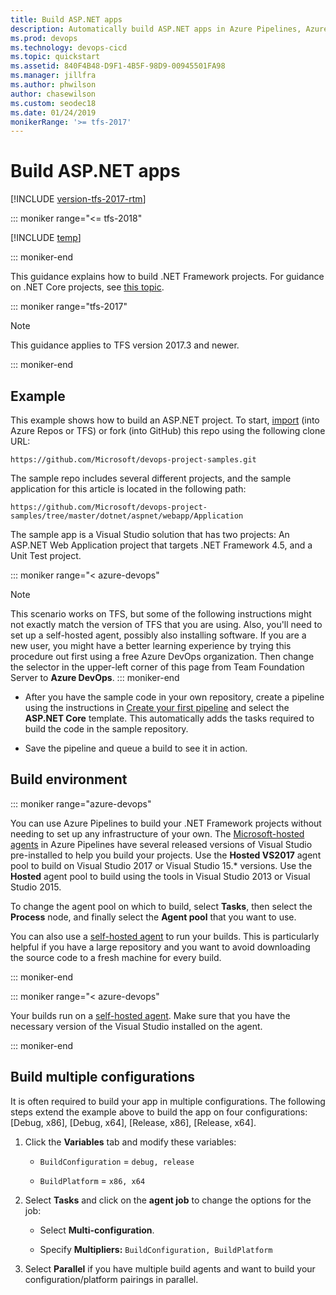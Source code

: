 ```yaml
---
title: Build ASP.NET apps
description: Automatically build ASP.NET apps in Azure Pipelines, Azure DevOps, & Team Foundation Server
ms.prod: devops
ms.technology: devops-cicd
ms.topic: quickstart
ms.assetid: 840F4B48-D9F1-4B5F-98D9-00945501FA98
ms.manager: jillfra
ms.author: phwilson
author: chasewilson
ms.custom: seodec18
ms.date: 01/24/2019
monikerRange: '>= tfs-2017'
---
```


# Build ASP.NET apps

[!INCLUDE [version-tfs-2017-rtm](../../_shared/version-tfs-2017-rtm.md)]

::: moniker range="<= tfs-2018"

[!INCLUDE [temp](../../_shared/concept-rename-note.md)]

::: moniker-end

This guidance explains how to build .NET Framework projects. For guidance on .NET Core projects, see [this topic](../../languages/dotnet-core.md).

::: moniker range="tfs-2017"

> [!NOTE]
> 
> This guidance applies to TFS version 2017.3 and newer.

::: moniker-end

## Example

This example shows how to build an ASP.NET project. To start, [import](../../../repos/git/import-git-repository.md) (into Azure Repos or TFS) or fork (into GitHub) this repo using the following clone URL:

```
https://github.com/Microsoft/devops-project-samples.git
```

The sample repo includes several different projects, and the sample application for this article is located in the following path:

```
https://github.com/Microsoft/devops-project-samples/tree/master/dotnet/aspnet/webapp/Application
```

The sample app is a Visual Studio solution that has two projects: An ASP.NET Web Application project that targets .NET Framework 4.5, and a Unit Test project.

::: moniker range="< azure-devops"
> [!NOTE]
> This scenario works on TFS, but some of the following instructions might not exactly match the version of TFS that you are using. Also, you'll need to set up a self-hosted agent, possibly also installing software. If you are a new user, you might have a better learning experience by trying this procedure out first using a free Azure DevOps organization. Then change the selector in the upper-left corner of this page from Team Foundation Server to **Azure DevOps**.
::: moniker-end

* After you have the sample code in your own repository, create a pipeline using the instructions in [Create your first pipeline](../../create-first-pipeline.md) and select the **ASP.NET Core** template. This automatically adds the tasks required to build the code in the sample repository.

* Save the pipeline and queue a build to see it in action.

## Build environment

::: moniker range="azure-devops"

You can use Azure Pipelines to build your .NET Framework projects without needing to set up any infrastructure of your own. The [Microsoft-hosted agents](../../agents/hosted.md) in Azure Pipelines have several released versions of Visual Studio pre-installed to help you build your projects.
Use the **Hosted VS2017** agent pool to build on Visual Studio 2017 or Visual Studio 15.* versions. Use the **Hosted** agent pool to build using the tools in Visual Studio 2013 or Visual Studio 2015.

To change the agent pool on which to build, select **Tasks**, then select the **Process** node, and finally select the **Agent pool** that you want to use.

You can also use a [self-hosted agent](../../agents/agents.md#install) to run your builds. This is particularly helpful if you have a large repository and you want to avoid downloading the source code to a fresh machine for every build.

::: moniker-end

::: moniker range="< azure-devops"

Your builds run on a [self-hosted agent](../../agents/agents.md#install).
Make sure that you have the necessary version of the Visual Studio installed on the agent.

::: moniker-end

## Build multiple configurations

It is often required to build your app in multiple configurations. The following steps extend the example above to build the app on four configurations: [Debug, x86], [Debug, x64], [Release, x86], [Release, x64].

1. Click the **Variables** tab and modify these variables:

   * `BuildConfiguration` = `debug, release`

   * `BuildPlatform` = `x86, x64`

2. Select **Tasks** and click on the **agent job** to change the options for the job:

   * Select **Multi-configuration**.

   * Specify **Multipliers:** `BuildConfiguration, BuildPlatform`

3. Select **Parallel** if you have multiple build agents and want to build your configuration/platform pairings in parallel.
